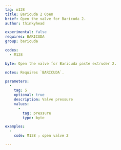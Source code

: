 ```yaml
---
tag: m128
title: Baricuda 2 Open
brief: Open the valve for Baricuda 2.
author: thinkyhead

experimental: false
requires: BARICUDA
group: baricuda

codes:
  - M128

byte: Open the valve for Baricuda paste extruder 2.

notes: Requires `BARICUDA`.

parameters:
  -
    tag: S
    optional: true
    description: Valve pressure
    values:
      -
        tag: pressure
        type: byte

examples:
  -
    code: M128 ; open valve 2

---
```



